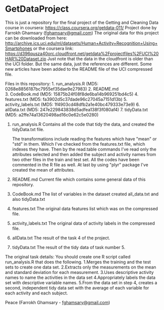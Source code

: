 # GetDataProject
This is just a repository for the final project of the Getting and Cleaning Data course in coursera: https://class.coursera.org/getdata-011/
Project done by Farrokh Ghamsary (fghamsary@gmail.com)
The original data for this project can be downloaded from here:
http://archive.ics.uci.edu/ml/datasets/Human+Activity+Recognition+Using+Smartphones 
or the coursera link:
https://d396qusza40orc.cloudfront.net/getdata%2Fprojectfiles%2FUCI%20HAR%20Dataset.zip 
Just note that the data in the cloudfront is older than the UCI folder. But the same data, just the references are different.
Some new articles have been added to the README file of the UCI compressed file.

Files in this repository:
	1. run_analysis.R			(MD5: 0268e8856187bc7955ef35dae9e27983)
	2. README.md				
	3. CodeBook.md				(MD5: 15875b24f08f8de6ba14b969251bd4c5)
	4. features.txt				(MD5: fa3902d5c37dade96c27045a7151d13b)
	5. activity_labels.txt		(MD5: 1f4903cd48dfb2a1e40bc479333e73e9)
	6. allData.txt				(MD5: 247e229843838d5adfea138f3f080af4)
	7. tidyData.txt				(MD5: a2ffe74a13620498ad16c0e62c5e0280)

1. run_analysis.R
	Contains all the code that tidy the data, and created the tidyData.txt file.
	
	The transformations include reading the features which have "mean" or "std" in them. Which I've checked from the features.txt file, which indexes they have.
	Then by the read.table commands I've read only the attributes selected and then added the subject and activity names from two other files in the train and test
	set.
	All the codes have been commented in the R file as well.
	At last by using "plyr" package I've created the mean of attributes.
	
2. README.md
	Current file which contains some general data of this repository.

3. CodeBook.md
	The list of variables in the dataset created all_data.txt and also tidyData.txt
	
4. features.txt
	The original data features list which was on the compressed file.
	
5. activity_labels.txt
	The original data of activity labels in the compressed file.
	
6. allData.txt
	The result of the task 4 of the project.
	
7. tidyData.txt
	The result of the tidy data of task number 5.
	

The original task details:
	You should create one R script called run_analysis.R that does the following. 
		1.Merges the training and the test sets to create one data set.
		2.Extracts only the measurements on the mean and standard deviation for each measurement. 
		3.Uses descriptive activity names to name the activities in the data set
		4.Appropriately labels the data set with descriptive variable names. 
		5.From the data set in step 4, creates a second, independent tidy data set with the average of each variable for each activity and each subject.

Peace (Farrokh Ghamsary - fghamsary@gmail.com)
